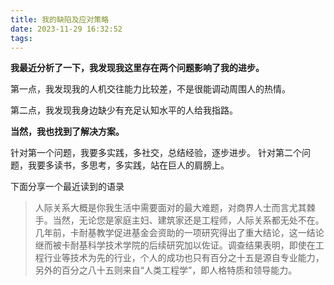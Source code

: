 ```yaml
---
title: 我的缺陷及应对策略
date: 2023-11-29 16:32:52
tags:
---
```

**我最近分析了一下，我发现我这里存在两个问题影响了我的进步。**

第一点，我发现我的人机交往能力比较差，不是很能调动周围人的热情。

第二点，我发现我身边缺少有充足认知水平的人给我指路。

**当然，我也找到了解决方案。**

针对第一个问题，我要多实践，多社交，总结经验，逐步进步。
针对第二个问题，我要多读书，多思考，多实践，站在巨人的肩膀上。


下面分享一个最近读到的语录

> 人际关系大概是你我生活中需要面对的最大难题，对商界人士而言尤其棘手。当然，无论您是家庭主妇、建筑家还是工程师，人际关系都无处不在。几年前，卡耐基教学促进基金会资助的一项研究得出了重大结论，这一结论继而被卡耐基科学技术学院的后续研究加以佐证。调查结果表明，即使在工程行业等技术为先的行业，个人的成功也只有百分之十五是源自专业能力，另外的百分之八十五则来自“人类工程学”，即人格特质和领导能力。